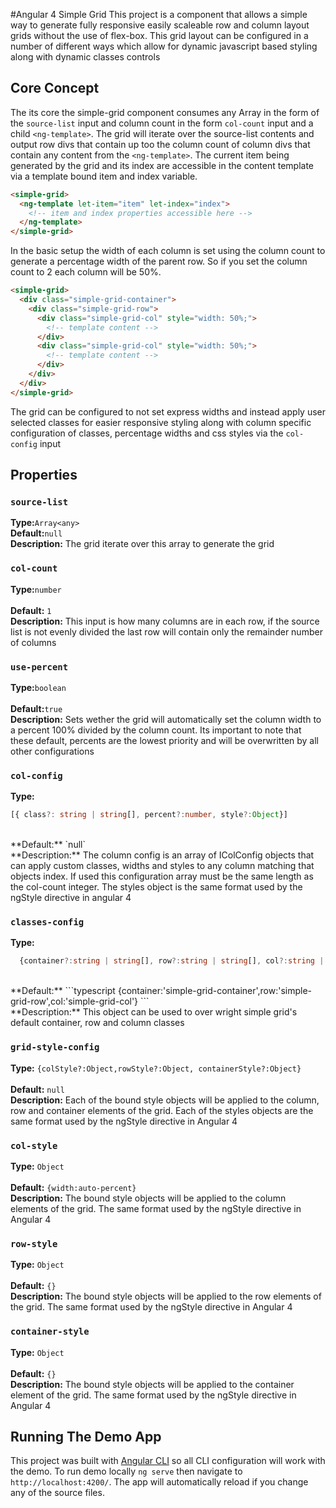#Angular 4 Simple Grid
This project is a component that allows a simple way to generate fully responsive easily scaleable row and column layout grids without the use of flex-box. This grid layout can be configured in  a number of different ways which allow for dynamic javascript based styling along with dynamic classes controls

## Core Concept
The its core the simple-grid component consumes any Array in the form of the `source-list` input and column count in the form `col-count` input and a child `<ng-template>`. The grid will iterate over the source-list contents and output  row divs that contain up too the column count of column divs that contain any content from the `<ng-template>`. The current item being generated by the grid  and its index are accessible in the content template via a template bound item and index variable.
```html
<simple-grid>
  <ng-template let-item="item" let-index="index">
    <!-- item and index properties accessible here -->
  </ng-template>
</simple-grid>
```


In the basic setup the width of each column is set using the column count to generate a percentage width of the parent row. So if you set the column count to 2 each column will be 50%.

```html
<simple-grid>
  <div class="simple-grid-container">
    <div class="simple-grid-row">
      <div class="simple-grid-col" style="width: 50%;">
        <!-- template content -->
      </div>
      <div class="simple-grid-col" style="width: 50%;">
        <!-- template content -->
      </div>
    </div>  
  </div>
</simple-grid>
```

The grid can be configured to not set express widths and instead apply user selected classes for easier responsive styling along with column specific configuration of classes, percentage widths and css styles via the `col-config` input

## Properties

### `source-list`
**Type:**`Array<any>`
<br>
**Default:**`null`
<br>
**Description:** The grid iterate over this array to generate the grid

### `col-count`
**Type:**`number`   
<br>
**Default:** `1`
<br>
**Description:** This input is how many columns are in each row, if the source list is not evenly divided the last row will contain only the remainder number of columns    


### `use-percent`
**Type:**`boolean`
<br>   
**Default:**`true`
<br>
**Description:** Sets wether the grid will automatically set the column width to a percent 100% divided by the column count. Its important to note that these default, percents are the lowest priority and will be overwritten by all other configurations


### `col-config`
**Type:**
```typescript
[{ class?: string | string[], percent?:number, style?:Object}]
```
<br>   
**Default:** `null`
<br>
**Description:** The column config is an array of IColConfig objects that can apply custom classes, widths and styles to any column matching that objects index. If used this configuration array must be the same length as the col-count integer. The styles object is the same format used by the ngStyle directive in angular 4


### `classes-config`
**Type:**
```typescript
  {container?:string | string[], row?:string | string[], col?:string | string[]}
```
<br>   
**Default:**
```typescript
  {container:'simple-grid-container',row:'simple-grid-row',col:'simple-grid-col'}
```
<br>
**Description:** This object can be used to over wright simple grid's default container, row and column classes                


### `grid-style-config`
**Type:** `{colStyle?:Object,rowStyle?:Object, containerStyle?:Object}`
<br>   
**Default:** `null`
<br>
**Description:** Each of the bound style objects will be applied to the column, row and container elements of the grid. Each of the styles objects are the same format used by the ngStyle directive in Angular 4


### `col-style`
**Type:** `Object`
<br>   
**Default:** `{width:auto-percent}`
<br>
**Description:** The bound style objects will be applied to the column elements of the grid. The same format used by the ngStyle directive in Angular 4                                                                                                                                                                             


### `row-style`
**Type:** `Object`
<br>   
**Default:** `{}`
<br>
**Description:** The bound style objects will be applied to the row elements of the grid. The same format used by the ngStyle directive in Angular 4                                                                                                                                                                                


### `container-style`
**Type:** `Object`
<br>   
**Default:** `{}`
<br>
**Description:** The bound style objects will be applied to the container element of the grid. The same format used by the ngStyle directive in Angular 4               


## Running The Demo App
This project was built with [Angular CLI](https://github.com/angular/angular-cli/blob/master/README.md) so all CLI configuration will work with the demo. To run demo locally `ng serve` then navigate to `http://localhost:4200/`. The app will automatically reload if you change any of the source files.
